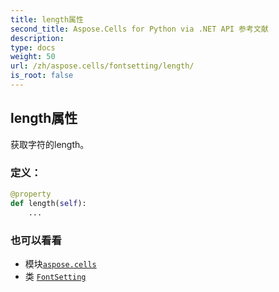 ```yaml
---
title: length属性
second_title: Aspose.Cells for Python via .NET API 参考文献
description:
type: docs
weight: 50
url: /zh/aspose.cells/fontsetting/length/
is_root: false
---
```

## length属性

获取字符的length。
### 定义：
```python
@property
def length(self):
    ...
```

### 也可以看看
* 模块[`aspose.cells`](../../)
* 类 [`FontSetting`](/cells/python-net/zh/aspose.cells/fontsetting)
